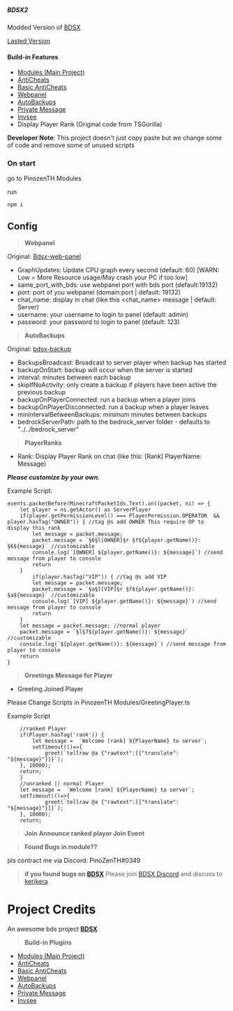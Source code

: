 ##### BDSX2

Modded Version of [BDSX](https://github.com/bdsx/bdsx)

[Lasted Version](https://github.com/PinozenTH/Bdsx2/releases/lasted/download/Bdsx2-PinozenTH.v1.zip)

#### Build-in Features

- [Modules (Main Project)](https://github.com/minyee2913/2913Module)
- [AntiCheats](https://github.com/ethaniccc/Esoteric-BDSX)
- [Basic AntiCheats](https://github.com/Rjlintkh/bdsx-aniketos)
- [Webpanel](https://github.com/Rjlintkh/bdsx-web-panel)
- [AutoBackups](https://github.com/LastSandwich/bdsx-backup)
- [Private Message](https://github.com/WinsomeQuill/private-message)
- [Invsee](https://github.com/Brougud/BDSx-Main/blob/main/seeinv.ts)
- Display Player Rank (Original code from TSGorilla)

**Developer Note**:
This project doesn't just copy paste but we change some of code and remove some of unused scripts

### On start

go to PinozenTH Modules

run
```
npm i
```
## Config

> **Webpanel**

Original:
[Bdsx-web-panel](https://github.com/Rjlintkh/bdsx-web-panel.git)

- GraphUpdates: Update CPU graph every second (default: 60) [WARN: Low = More Resource usage/May crash your PC if too low]
- same_port_with_bds: use webpanel port with bds port (default:19132)
- port: port of you webpanel (domain:port | default: 19132)
- chat_name: display in chat (like this <chat_name> message | default: Server)
- username: your username to login to panel (default: admin)
- password: your password to login to panel (default: 123)

> **AutoBackups**

Original:
[bdsx-backup](https://github.com/LastSandwich/bdsx-backup.git)

- BackupsBroadcast: Broadcast to server player when backup has started
- backupOnStart: backup will occur when the server is started
- interval: minutes between each backup
- skipIfNoActivity: only create a backup if players have been active the previous backup
- backupOnPlayerConnected: run a backup when a player joins
- backupOnPlayerDisconnected: run a backup when a player leaves
- minIntervalBetweenBackups: minimum minutes between backups
- bedrockServerPath: path to the bedrock_server folder - defaults to "../../bedrock_server"

> **PlayerRanks**

- Rank: Display Player Rank on chat (like this: [Rank] PlayerName: Message)

__***Please customize by your own.***__

Example Script:
```
events.packetBefore(MinecraftPacketIds.Text).on((packet, ni) => {
    let player = ni.getActor() as ServerPlayer
    if(player.getPermissionLevel() === PlayerPermission.OPERATOR  && player.hasTag("OWNER")) { //tag @s add OWNER This require OP to display this rank
        let message = packet.message;
        packet.message = `§6§l[OWNER]§r §f${player.getName()}: §6${message}` //customizable
        console.log(`[OWNER] ${player.getName()}: ${message}`) //send message from player to console
        return
    }
        if(player.hasTag("VIP")) { //tag @s add VIP
        let message = packet.message;
        packet.message = `§a§l[VIP]§r §f${player.getName()}: §a${message}` //customizable
        console.log(`[VIP] ${player.getName()}: ${message}`) //send message from player to console
        return
    }
    let message = packet.message; //normal player
    packet.message = `§l§7${player.getName()}: ${message}` //customizable
    console.log(`${player.getName()}: ${message}`) //send message from player to console
    return
}
```

> **Greetings Message for Player**

- Greeting Joined Player

Please Change Scripts in PinozenTH Modules/GreetingPlayer.ts

Example Script
```
    //ranked Player
    if(Player.hasTag('rank')) {
        let message =  `Welcome [rank] ${PlayerName} to server`;
        setTimeout(()=>{
            greet(`tellraw @a {"rawtext":[{"translate": "${message}"}]}`);
    }, 10000);
    return;
    }
    //unranked || normal Player
    let message =  `Welcome [rank] ${PlayerName} to server`;
    setTimeout(()=>{
            greet(`tellraw @a {"rawtext":[{"translate": "${message}"}]}`);
    }, 10000);
    return;
```

> **Join Announce ranked player Join Event**



> **Found Bugs in module??**

pls contract me via Discord: PinoZenTH#0349

> **if you found bugs on [BDSX](https://github.com/bdsx/bdsx)**
Please join [BDSX Discord](https://discord.gg/pC9XdkC) and discuss to [kerikera](https://github.com/karikera)

# Project Credits

An awesome bds project **[BDSX](https://github.com/bdsx/bdsx)**

> **Build-in Plugins**

- [Modules (Main Project)](https://github.com/minyee2913/2913Module)
- [AntiCheats](https://github.com/ethaniccc/Esoteric-BDSX)
- [Basic AntiCheats](https://github.com/Rjlintkh/bdsx-aniketos)
- [Webpanel](https://github.com/Rjlintkh/bdsx-web-panel)
- [AutoBackups](https://github.com/LastSandwich/bdsx-backup)
- [Private Message](https://github.com/WinsomeQuill/private-message)
- [Invsee](https://github.com/Brougud/BDSx-Main/blob/main/seeinv.ts)

